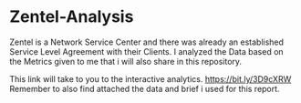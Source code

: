 # Zentel-Analysis
Zentel is a Network Service Center and there was already an established Service Level Agreement with their Clients. I analyzed the Data based on the Metrics given to me that i will also share in this repository.

This link will take to you to the interactive analytics. https://bit.ly/3D9cXRW
Remember to also find attached the data and brief i used for this report.


